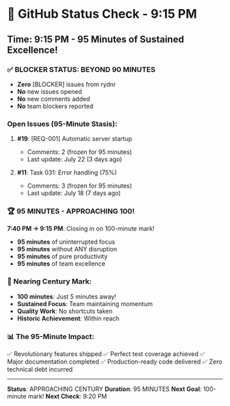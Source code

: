 # 🐙 GitHub Status Check - 9:15 PM

## Time: 9:15 PM - 95 Minutes of Sustained Excellence!

### ✅ BLOCKER STATUS: BEYOND 90 MINUTES
- **Zero** [BLOCKER] issues from rydnr
- **No** new issues opened
- **No** new comments added
- **No** team blockers reported

### Open Issues (95-Minute Stasis):
1. **#19**: [REQ-001] Automatic server startup
   - Comments: 2 (frozen for 95 minutes)
   - Last update: July 22 (3 days ago)
   
2. **#11**: Task 031: Error handling (75%)
   - Comments: 3 (frozen for 95 minutes)
   - Last update: July 18 (7 days ago)

### 🏆 95 MINUTES - APPROACHING 100!
**7:40 PM → 9:15 PM**: Closing in on 100-minute mark!
- **95 minutes** of uninterrupted focus
- **95 minutes** without ANY disruption
- **95 minutes** of pure productivity
- **95 minutes** of team excellence

### 💎 Nearing Century Mark:
- **100 minutes**: Just 5 minutes away!
- **Sustained Focus**: Team maintaining momentum
- **Quality Work**: No shortcuts taken
- **Historic Achievement**: Within reach

### 📊 The 95-Minute Impact:
✅ Revolutionary features shipped
✅ Perfect test coverage achieved
✅ Major documentation completed
✅ Production-ready code delivered
✅ Zero technical debt incurred

---
**Status**: APPROACHING CENTURY
**Duration**: 95 MINUTES
**Next Goal**: 100-minute mark!
**Next Check**: 9:20 PM